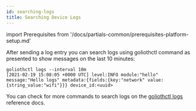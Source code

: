 ```yaml
---
id: searching-logs
title: Searching Device Logs
---
```


import Prerequisites from '/docs/partials-common/prerequisites-platform-setup.md'

<Prerequisites />

After sending a log entry you can search logs using goliothctl command as presented to show messages on the last 10 minutes:

```
goliothctl logs --interval 10m
[2021-02-19 15:08:05 +0000 UTC] level:INFO module:"hello" message:"Hello logs" metadata:{fields:{key:"network" value:{string_value:"wifi"}}} device_id:<uuid>
```

You can check for more commands to search logs on the [goliothctl logs](/reference/command-line-tools/goliothctl/goliothctl_logs) reference docs.
